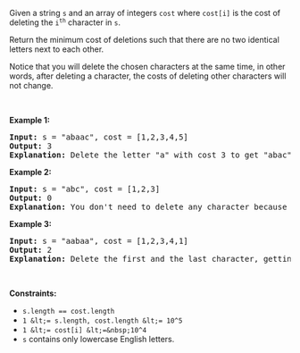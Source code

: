Given a&nbsp;string `` s `` and an array of integers `` cost `` where `` cost[i] ``&nbsp;is the cost of deleting the <code>i<sup>th</sup></code> character in `` s ``.

Return the minimum cost of deletions such that there are no two identical letters next to each other.

Notice that you will delete the chosen characters at the same time, in other words, after deleting a character, the costs of deleting other characters will not change.

&nbsp;

__Example 1:__

<pre>
<strong>Input:</strong> s = "abaac", cost = [1,2,3,4,5]
<strong>Output:</strong> 3
<strong>Explanation:</strong> Delete the letter "a" with cost 3 to get "abac" (String without two identical letters next to each other).
</pre>

__Example 2:__

<pre>
<strong>Input:</strong> s = "abc", cost = [1,2,3]
<strong>Output:</strong> 0
<strong>Explanation:</strong> You don't need to delete any character because there are no identical letters next to each other.
</pre>

__Example 3:__

<pre>
<strong>Input:</strong> s = "aabaa", cost = [1,2,3,4,1]
<strong>Output:</strong> 2
<strong>Explanation:</strong> Delete the first and the last character, getting the string ("aba").
</pre>

&nbsp;

__Constraints:__

*   `` s.length == cost.length ``
*   `` 1 &lt;= s.length, cost.length &lt;= 10^5 ``
*   `` 1 &lt;= cost[i] &lt;=&nbsp;10^4 ``
*   `` s `` contains only lowercase English letters.